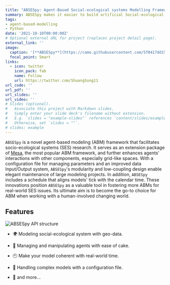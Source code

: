 ```yaml
---
title: "ABSESpy: Agent-Based Social-ecological systems Modelling Framework in Python"
summary: ABSESpy makes it easier to build artificial Social-ecological systems with real GeoSpatial datasets and fully incorporate human behavior.
tags:
- agent-based-modelling
- Python
date: '2021-10-10T00:00:00Z'
# Optional external URL for project (replaces project detail page).
external_link: ''
image:
  caption: '[**ABSESpy**](https://camo.githubusercontent.com/5f0417dd15985e3e8d93fb7ae99f4f8608f556da8db1dfa25120a99a45b301f8/68747470733a2f2f736f6e67736867656f2d706963676f2d313330323034333030372e636f732e61702d6265696a696e672e6d7971636c6f75642e636f6d2f755069632f61627365735f6769746875625f7265706f2e706e67)'
  focal_point: Smart
links:
  - icon: twitter
    icon_pack: fab
    name: Follow
    url: https://twitter.com/ShuangSong11
url_code: ''
url_pdf: ''
url_slides: ''
url_video: ''
# Slides (optional).
#   Associate this project with Markdown slides.
#   Simply enter your slide deck's filename without extension.
#   E.g. `slides = "example-slides"` references `content/slides/example-slides.md`.
#   Otherwise, set `slides = ""`.
# slides: example
---
```


`ABSESpy` is a novel agent-based modeling (ABM) framework that facilitates socio-ecological systems (SES) research. It serves as an extension package of [Mesa], the most popular ABM framework, and further enhances agents' interactions with other components, especially grid-like spaces. With a configuration file for managing parameters and an improved data Input/Output system, `ABSESpy`'s modularity and low-coupling design enable elegant maintenance of large modeling projects. In addition, `ABSESpy` includes a schedule that aligns models' tick with the calendar time. These innovations position `ABSESpy` as a valuable tool in fostering more ABMs for real-world SES issues. Its ultimate aim is to become the go-to choice for ABM when working with a human-involved changing world.

## Features

<img src="https://songshgeo-picgo-1302043007.cos.ap-beijing.myqcloud.com/uPic/ABSESpy%20API.jpg" alt="ABSESpy API structure" style="max-width:400px;max-height:400px;width:auto;height:auto;">


- 🌍 Modeling social-ecological system with geo-data.
- 🤖 Managing and manipulating agents with ease of cake.
- 🕙 Make your model coherent with real-world time.
- 📁 Handling complex models with a configuration file.
- 🙋 and more...

  [Mesa]: https://github.com/projectmesa/mesa
  [Contribute]: https://absespy.github.io/ABSESpy/home/contribution/
  [Getting Started]: https://absespy.github.io/ABSESpy/home/get_started/
  [Install]: https://absespy.github.io/ABSESpy/home/Installation/
  [Tutorials]: https://absespy.github.io/ABSESpy/tutorial/tutorial/
  [简体中文]: README.zh-cn.md
  [English Readme]: README.md
